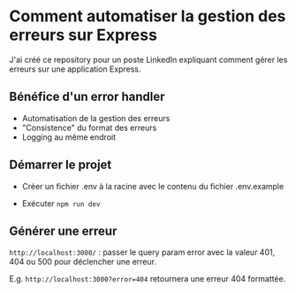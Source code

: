 # Comment automatiser la gestion des erreurs sur Express

J'ai créé ce repository pour un poste LinkedIn expliquant comment gérer les erreurs sur une application Express.

## Bénéfice d'un error handler
- Automatisation de la gestion des erreurs
- "Consistence" du format des erreurs
- Logging au même endroit

## Démarrer le projet

- Créer un fichier .env à la racine avec le contenu du fichier .env.example

- Exécuter ``npm run dev``

## Générer une erreur
``http://localhost:3000/`` : passer le query param error avec la valeur 401, 404 ou 500 pour déclencher une erreur.

E.g. ``http://localhost:3000?error=404`` retournera une erreur 404 formattée.